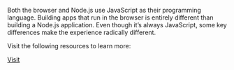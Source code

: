 Both the browser and Node.js use JavaScript as their programming language. Building apps that run in the browser is entirely different than building a Node.js application.
Even though it’s always JavaScript, some key differences make the experience radically different.

Visit the following resources to learn more:

<a href="https://nodejs.dev/en/learn/differences-between-nodejs-and-the-browser/">Visit</a>